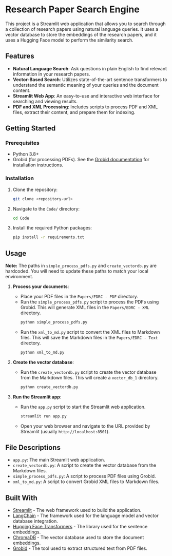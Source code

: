# Research Paper Search Engine

This project is a Streamlit web application that allows you to search through a collection of research papers using natural language queries. It uses a vector database to store the embeddings of the research papers, and it uses a Hugging Face model to perform the similarity search.

## Features

*   **Natural Language Search**: Ask questions in plain English to find relevant information in your research papers.
*   **Vector-Based Search**: Utilizes state-of-the-art sentence transformers to understand the semantic meaning of your queries and the document content.
*   **Streamlit Web App**: An easy-to-use and interactive web interface for searching and viewing results.
*   **PDF and XML Processing**: Includes scripts to process PDF and XML files, extract their content, and prepare them for indexing.

## Getting Started

### Prerequisites

*   Python 3.8+
*   Grobid (for processing PDFs). See the [Grobid documentation](https://grobid.readthedocs.io/en/latest/Install-Grobid/) for installation instructions.

### Installation

1.  Clone the repository:
    ```bash
    git clone <repository-url>
    ```
2.  Navigate to the `Code/` directory:
    ```bash
    cd Code
    ```
3.  Install the required Python packages:
    ```bash
    pip install -r requirements.txt
    ```

## Usage

**Note:** The paths in `simple_process_pdfs.py` and `create_vectordb.py` are hardcoded. You will need to update these paths to match your local environment.

1.  **Process your documents**:
    *   Place your PDF files in the `Papers/EDRC - PDF` directory.
    *   Run the `simple_process_pdfs.py` script to process the PDFs using Grobid. This will generate XML files in the `Papers/EDRC - XML` directory.
        ```bash
        python simple_process_pdfs.py
        ```
    *   Run the `xml_to_md.py` script to convert the XML files to Markdown files. This will save the Markdown files in the `Papers/EDRC - Text` directory.
        ```bash
        python xml_to_md.py
        ```

2.  **Create the vector database**:
    *   Run the `create_vectordb.py` script to create the vector database from the Markdown files. This will create a `vector_db_1` directory.
        ```bash
        python create_vectordb.py
        ```

3.  **Run the Streamlit app**:
    *   Run the `app.py` script to start the Streamlit web application.
        ```bash
        streamlit run app.py
        ```
    *   Open your web browser and navigate to the URL provided by Streamlit (usually `http://localhost:8501`).

## File Descriptions

*   `app.py`: The main Streamlit web application.
*   `create_vectordb.py`: A script to create the vector database from the Markdown files.
*   `simple_process_pdfs.py`: A script to process PDF files using Grobid.
*   `xml_to_md.py`: A script to convert Grobid XML files to Markdown files.

## Built With

*   [Streamlit](https://streamlit.io/) - The web framework used to build the application.
*   [LangChain](https://python.langchain.com/) - The framework used for the language model and vector database integration.
*   [Hugging Face Transformers](https://huggingface.co/transformers/) - The library used for the sentence embeddings.
*   [ChromaDB](https://www.trychroma.com/) - The vector database used to store the document embeddings.
*   [Grobid](https://github.com/kermitt2/grobid) - The tool used to extract structured text from PDF files.
